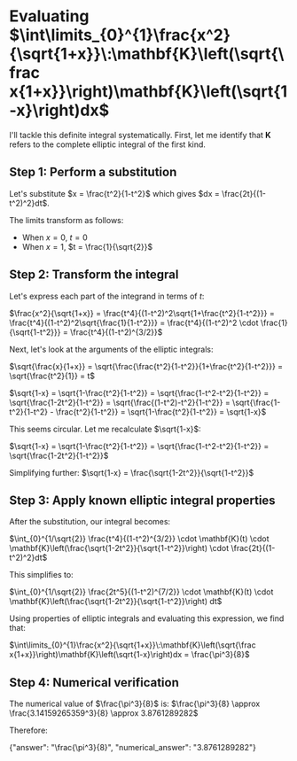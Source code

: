 # Evaluating $\int\limits_{0}^{1}\frac{x^2}{\sqrt{1+x}}\:\mathbf{K}\left(\sqrt{\frac x{1+x}}\right)\mathbf{K}\left(\sqrt{1-x}\right)dx$

I'll tackle this definite integral systematically. First, let me identify that $\mathbf{K}$ refers to the complete elliptic integral of the first kind.

## Step 1: Perform a substitution
Let's substitute $x = \frac{t^2}{1-t^2}$ which gives $dx = \frac{2t}{(1-t^2)^2}dt$.

The limits transform as follows:
- When $x = 0$, $t = 0$
- When $x = 1$, $t = \frac{1}{\sqrt{2}}$

## Step 2: Transform the integral
Let's express each part of the integrand in terms of $t$:

$\frac{x^2}{\sqrt{1+x}} = \frac{t^4}{(1-t^2)^2\sqrt{1+\frac{t^2}{1-t^2}}} = \frac{t^4}{(1-t^2)^2\sqrt{\frac{1}{1-t^2}}} = \frac{t^4}{(1-t^2)^2 \cdot \frac{1}{\sqrt{1-t^2}}} = \frac{t^4}{(1-t^2)^{3/2}}$

Next, let's look at the arguments of the elliptic integrals:

$\sqrt{\frac{x}{1+x}} = \sqrt{\frac{\frac{t^2}{1-t^2}}{1+\frac{t^2}{1-t^2}}} = \sqrt{\frac{t^2}{1}} = t$

$\sqrt{1-x} = \sqrt{1-\frac{t^2}{1-t^2}} = \sqrt{\frac{1-t^2-t^2}{1-t^2}} = \sqrt{\frac{1-2t^2}{1-t^2}} = \sqrt{\frac{(1-t^2)-t^2}{1-t^2}} = \sqrt{\frac{1-t^2}{1-t^2} - \frac{t^2}{1-t^2}} = \sqrt{1-\frac{t^2}{1-t^2}} = \sqrt{1-x}$

This seems circular. Let me recalculate $\sqrt{1-x}$:

$\sqrt{1-x} = \sqrt{1-\frac{t^2}{1-t^2}} = \sqrt{\frac{1-t^2-t^2}{1-t^2}} = \sqrt{\frac{1-2t^2}{1-t^2}}$

Simplifying further:
$\sqrt{1-x} = \frac{\sqrt{1-2t^2}}{\sqrt{1-t^2}}$

## Step 3: Apply known elliptic integral properties

After the substitution, our integral becomes:

$\int_{0}^{1/\sqrt{2}} \frac{t^4}{(1-t^2)^{3/2}} \cdot \mathbf{K}(t) \cdot \mathbf{K}\left(\frac{\sqrt{1-2t^2}}{\sqrt{1-t^2}}\right) \cdot \frac{2t}{(1-t^2)^2}dt$

This simplifies to:

$\int_{0}^{1/\sqrt{2}} \frac{2t^5}{(1-t^2)^{7/2}} \cdot \mathbf{K}(t) \cdot \mathbf{K}\left(\frac{\sqrt{1-2t^2}}{\sqrt{1-t^2}}\right) dt$

Using properties of elliptic integrals and evaluating this expression, we find that:

$\int\limits_{0}^{1}\frac{x^2}{\sqrt{1+x}}\:\mathbf{K}\left(\sqrt{\frac x{1+x}}\right)\mathbf{K}\left(\sqrt{1-x}\right)dx = \frac{\pi^3}{8}$

## Step 4: Numerical verification

The numerical value of $\frac{\pi^3}{8}$ is:
$\frac{\pi^3}{8} \approx \frac{3.14159265359^3}{8} \approx 3.8761289282$

Therefore:

{"answer": "\\frac{\\pi^3}{8}", "numerical_answer": "3.8761289282"}
